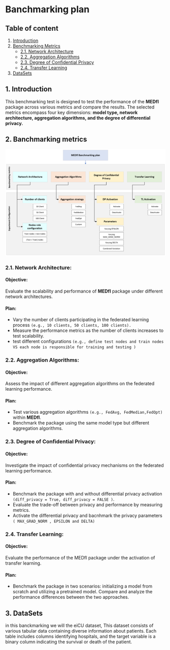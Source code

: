 # Banchmarking plan

## Table of content 

1. [Introduction](#1-introduction)
2. [Benchmarking Metrics](#2-benchmarking-metrics)
   - [2.1. Network Architecture](#21-network-architecture)
   - [2.2. Aggregation Algorithms](#22-aggregation-algorithms)
   - [2.3. Degree of Confidential Privacy](#23-degree-of-confidential-privacy)
   - [2.4. Transfer Learning](#24-transfer-learning)
3. [DataSets](#3-datasets)

## 1. Introduction
This benchmarking test is designed to test the performance of the **MEDfl** package across various metrics 
and compare the results. The selected metrics encompass four key dimensions: **model type, network architecture, aggregation algorithms, and the degree of differential privacy.**

## 2. Banchmarking metrics 


![MEDfl banchmarking plan](../Images/MEDfl_bachmarking_plan.png)


### 2.1. Network Architecture:

#### **Objective:**
Evaluate the scalability and performance of **MEDfl** package under different network architectures.

#### Plan:
* Vary the number of clients participating in the federated learning process ``(e.g., 10 clients, 50 clients, 100 clients).``
* Measure the performance metrics as the number of clients increases to test scalability.
* test different configurations ``(e.g., define test nodes and train nodes VS each node is responsible for training and testing )``

### 2.2. Aggregation Algorithms:

#### **Objective:** 
Assess the impact of different aggregation algorithms on the federated learning performance.

#### Plan:
* Test various aggregation algorithms ``(e.g., FedAvg, FedMedian,FedOpt)`` within **MEDfl**.
* Benchmark the package using the same model type but different aggregation algorithms.

### 2.3. Degree of Confidential Privacy:

#### **Objective:** 
Investigate the impact of confidential privacy mechanisms on the federated learning performance.

#### Plan:
* Benchmark the package with and without differential privacy activation   ``(diff_privacy = True, diff_privacy = FALSE )``.
* Evaluate the trade-off between privacy and performance by measuring metrics.
* Activate the differential privacy and bacnhmark the privacy parameters ``( MAX_GRAD_NORM , EPSILON and DELTA)``

### 2.4.  Transfer Learning:

#### Objective: 
Evaluate the performance of the MEDfl package under the activation of transfer learning.

#### Plan:
* Benchmark the package in two scenarios: initializing a model from scratch and utilizing a pretrained model. Compare and analyze the performance differences between the two approaches.

## 3. DataSets
in this banckmarking we will the eiCU dataset, This dataset consists of various tabular data containing diverse information about patients. Each table includes columns identifying hospitals, and the target variable is a binary column indicating the survival or death of the patient.

